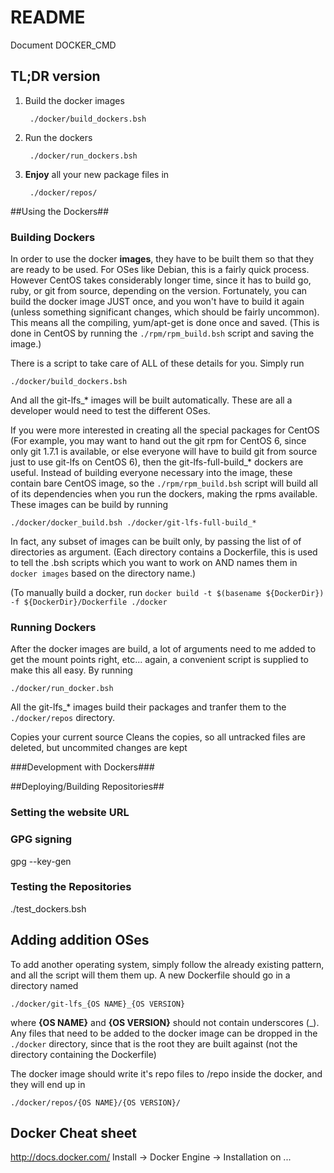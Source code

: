 # README #

Document
DOCKER_CMD

## TL;DR version ##
1. Build the docker images

        ./docker/build_dockers.bsh

2. Run the dockers

        ./docker/run_dockers.bsh

3. **Enjoy** all your new package files in

        ./docker/repos/

##Using the Dockers##

### Building Dockers ###

In order to use the docker **images**, they have to be built them so that they
are ready to be used. For OSes like Debian, this is a fairly quick process. 
However CentOS takes considerably longer time, since it has to build go, ruby,
or git from source, depending on the version. Fortunately, you can build the 
docker image JUST once, and you won't have to build it again (unless something
significant changes, which should be fairly uncommon). This means all the 
compiling, yum/apt-get is done once and saved. (This is done in CentOS by
running the ```./rpm/rpm_build.bsh``` script and saving the image.)

There is a script to take care of ALL of these details for you. Simply run

    ./docker/build_dockers.bsh
    
And all the git-lfs_* images will be built automatically. These are all a
developer would need to test the different OSes. 

If you were more interested in creating all the special packages for CentOS 
(For example, you may want to hand out the git rpm for CentOS 6, since only 
git 1.7.1 is available, or else everyone will have to build git from source 
just to use git-lfs on CentOS 6), then the git-lfs-full-build_* dockers are
useful. Instead of building everyone necessary into the image, these contain
bare CentOS image, so the ```./rpm/rpm_build.bsh``` script will build all of
its dependencies when you run the dockers, making the rpms available. These
images can be build by running

    ./docker/docker_build.bsh ./docker/git-lfs-full-build_*
    
In fact, any subset of images can be built only, by passing the list of of 
directories as argument. (Each directory contains a Dockerfile, this is used to
tell the .bsh scripts which you want to work on AND names them in 
```docker images``` based on the directory name.)

(To manually build a docker, run ```docker build -t $(basename ${DockerDir}) 
-f ${DockerDir}/Dockerfile ./docker```

### Running Dockers ###

After the docker images are build, a lot of arguments need to me added to get
the mount points right, etc... again, a convenient script is supplied to make
this all easy. By running

    ./docker/run_docker.bsh
    
All the git-lfs_* images build their packages and tranfer them to the 
```./docker/repos``` directory.


Copies your current source
Cleans the copies, so all untracked files are deleted, but uncommited changes are kept

###Development with Dockers###

##Deploying/Building Repositories##

### Setting the website URL ###

### GPG signing ###

gpg --key-gen

### Testing the Repositories ###

./test_dockers.bsh

## Adding addition OSes ##

To add another operating system, simply follow the already existing pattern, 
and all the script will them them up. A new Dockerfile should go in a directory
named

    ./docker/git-lfs_{OS NAME}_{OS VERSION}
    
where **{OS NAME}** and **{OS VERSION}** should not contain underscores (_).
Any files that need to be added to the docker image can be dropped in the 
```./docker``` directory, since that is the root they are built against (not 
the directory containing the Dockerfile)

The docker image should write it's repo files to /repo inside the docker, and
they will end up in

    ./docker/repos/{OS NAME}/{OS VERSION}/

## Docker Cheat sheet ##

http://docs.docker.com/ Install -> Docker Engine -> Installation on ...
